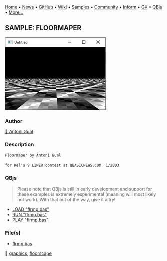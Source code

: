 [Home](https://qb64.com) • [News](../../news.md) • [GitHub](https://github.com/QB64Official/qb64) • [Wiki](https://github.com/QB64Official/qb64/wiki) • [Samples](../../samples.md) • [Community](../../community.md) • [Inform](../../inform.md) • [GX](../../gx.md) • [QBjs](../../qbjs.md) • [More...](../../more.md)

## SAMPLE: FLOORMAPER

![screenshot.png](img/screenshot.png)

### Author

[🐝 Antoni Gual](../antoni-gual.md) 

### Description

```text
Floormaper by Antoni Gual

for Rel's 9 LINER contest at QBASICNEWS.COM  1/2003
```

### QBjs

> Please note that QBjs is still in early development and support for these examples is extremely experimental (meaning will most likely not work). With that out of the way, give it a try!

* [LOAD "flrmp.bas"](https://v6p9d9t4.ssl.hwcdn.net/html/5963335/index.html?src=https://qb64.com/samples/floormaper/src/flrmp.bas)
* [RUN "flrmp.bas"](https://v6p9d9t4.ssl.hwcdn.net/html/5963335/index.html?mode=auto&src=https://qb64.com/samples/floormaper/src/flrmp.bas)
* [PLAY "flrmp.bas"](https://v6p9d9t4.ssl.hwcdn.net/html/5963335/index.html?mode=play&src=https://qb64.com/samples/floormaper/src/flrmp.bas)

### File(s)

* [flrmp.bas](src/flrmp.bas)

🔗 [graphics](../graphics.md), [floorscape](../floorscape.md)
